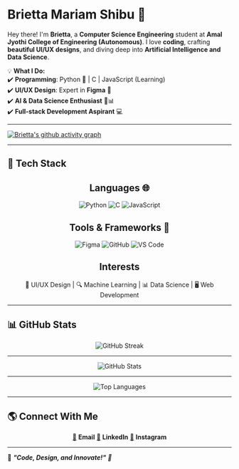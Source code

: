 # Brietta Mariam Shibu 🌟

Hey there! I'm **Brietta**, a **Computer Science Engineering** student at **Amal Jyothi College of Engineering (Autonomous)**. I love **coding**, crafting **beautiful UI/UX designs**, and diving deep into **Artificial Intelligence and Data Science**.  

💡 **What I Do:**  
✔️ **Programming**: Python 🐍 | C | JavaScript (Learning)  
✔️ **UI/UX Design**: Expert in **Figma** 🎨  
✔️ **AI & Data Science Enthusiast** 🤖📊  
✔️ **Full-stack Development Aspirant** 💻  

---


[![Brietta's github activity graph](https://github-readme-activity-graph.vercel.app/graph?username=briettamariamshibu&theme=nightowl&height=350)](https://github.com/briettamariamshibu)


---


## 🚀 Tech Stack  



<div align='center'>

  ## **Languages 🌐**  
  
  ![Python](https://img.shields.io/badge/Python-3776AB?style=for-the-badge&logo=python&logoColor=white)  ![C](https://img.shields.io/badge/C-00599C?style=for-the-badge&logo=c&logoColor=white)  ![JavaScript](https://img.shields.io/badge/JavaScript-F7DF1E?style=for-the-badge&logo=javascript&logoColor=black)  
 

  ## **Tools & Frameworks 🔨**  
  ![Figma](https://img.shields.io/badge/Figma-F24E1E?style=for-the-badge&logo=figma&logoColor=white)  ![GitHub](https://img.shields.io/badge/GitHub-181717?style=for-the-badge&logo=github&logoColor=white)  ![VS Code](https://img.shields.io/badge/VS%20Code-007ACC?style=for-the-badge&logo=visual-studio-code&logoColor=white)  
 

  ## **Interests**  
  🎨 UI/UX Design | 🔍 Machine Learning | 📊 Data Science | 🖥️ Web Development  


</div>


---

## 📊 GitHub Stats  

<div align="center">
  
  <img src="https://github-readme-streak-stats.herokuapp.com/?user=briettamariamshibu&theme=nightowl" alt="GitHub Streak">

  ---
  
  <img src="https://github-readme-stats.vercel.app/api?username=briettamariamshibu&show_icons=true&theme=nightowl" alt="GitHub Stats">

  ---
  
  <img src="https://github-readme-stats.vercel.app/api/top-langs/?username=briettamariamshibu&layout=compact&theme=nightowl" alt="Top Languages">
  
</div>  

---

## 🌎 Connect With Me  

<div align='center'>
  
  [📩](https://mail.google.com/mail/?view=cm&fs=1&to=briettashibu@gmail.com) **Email**   [💼](https://linkedin.com/in/briettamariamshibu) **LinkedIn**  [📸](https://instagram.com/_brieata__) **Instagram**   

</div>

---

🔗 <i>**"Code, Design, and Innovate!"** 🚀</i>
